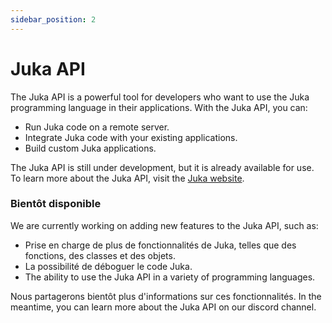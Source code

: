 ```yaml
---
sidebar_position: 2
---
```


# Juka API

The Juka API is a powerful tool for developers who want to use the Juka programming language in their applications. With the Juka API, you can:

* Run Juka code on a remote server.
* Integrate Juka code with your existing applications.
* Build custom Juka applications.

The Juka API is still under development, but it is already available for use. To learn more about the Juka API, visit the [Juka website](https://jukalang.com/api/).

### Bientôt disponible

We are currently working on adding new features to the Juka API, such as:

* Prise en charge de plus de fonctionnalités de Juka, telles que des fonctions, des classes et des objets.
* La possibilité de déboguer le code Juka.
* The ability to use the Juka API in a variety of programming languages.

Nous partagerons bientôt plus d'informations sur ces fonctionnalités. In the meantime, you can learn more about the Juka API on our discord channel.
